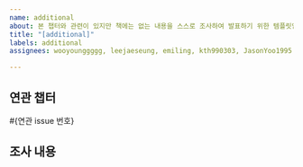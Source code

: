 ```yaml
---
name: additional
about: 본 챕터와 관련이 있지만 책에는 없는 내용을 스스로 조사하여 발표하기 위한 템플릿입니다
title: "[additional]"
labels: additional
assignees: wooyounggggg, leejaeseung, emiling, kth990303, JasonYoo1995

---
```


## 연관 챕터
#{연관 issue 번호}

## 조사 내용
